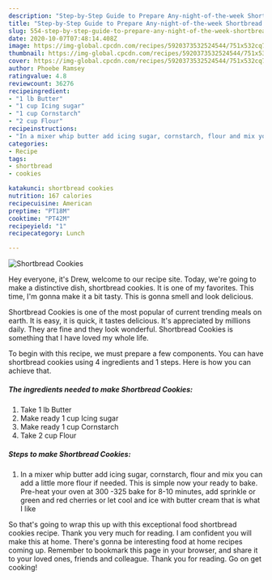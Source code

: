 ```yaml
---
description: "Step-by-Step Guide to Prepare Any-night-of-the-week Shortbread Cookies"
title: "Step-by-Step Guide to Prepare Any-night-of-the-week Shortbread Cookies"
slug: 554-step-by-step-guide-to-prepare-any-night-of-the-week-shortbread-cookies
date: 2020-10-07T07:48:14.408Z
image: https://img-global.cpcdn.com/recipes/5920373532524544/751x532cq70/shortbread-cookies-recipe-main-photo.jpg
thumbnail: https://img-global.cpcdn.com/recipes/5920373532524544/751x532cq70/shortbread-cookies-recipe-main-photo.jpg
cover: https://img-global.cpcdn.com/recipes/5920373532524544/751x532cq70/shortbread-cookies-recipe-main-photo.jpg
author: Phoebe Ramsey
ratingvalue: 4.8
reviewcount: 36276
recipeingredient:
- "1 lb Butter"
- "1 cup Icing sugar"
- "1 cup Cornstarch"
- "2 cup Flour"
recipeinstructions:
- "In a mixer whip butter add icing sugar, cornstarch, flour and mix you can add a little more flour if needed. This is simple now your ready to bake.  Pre-heat your oven at 300 -325 bake for 8-10 minutes, add sprinkle or green and red cherries or let cool and ice with butter cream that is what I like"
categories:
- Recipe
tags:
- shortbread
- cookies

katakunci: shortbread cookies 
nutrition: 167 calories
recipecuisine: American
preptime: "PT18M"
cooktime: "PT42M"
recipeyield: "1"
recipecategory: Lunch

---
```



![Shortbread Cookies](https://img-global.cpcdn.com/recipes/5920373532524544/751x532cq70/shortbread-cookies-recipe-main-photo.jpg)

Hey everyone, it's Drew, welcome to our recipe site. Today, we're going to make a distinctive dish, shortbread cookies. It is one of my favorites. This time, I'm gonna make it a bit tasty. This is gonna smell and look delicious.

Shortbread Cookies is one of the most popular of current trending meals on earth. It is easy, it is quick, it tastes delicious. It's appreciated by millions daily. They are fine and they look wonderful. Shortbread Cookies is something that I have loved my whole life.




To begin with this recipe, we must prepare a few components. You can have shortbread cookies using 4 ingredients and 1 steps. Here is how you can achieve that.

<!--inarticleads1-->

##### The ingredients needed to make Shortbread Cookies:

1. Take 1 lb Butter
1. Make ready 1 cup Icing sugar
1. Make ready 1 cup Cornstarch
1. Take 2 cup Flour




<!--inarticleads2-->

##### Steps to make Shortbread Cookies:

1. In a mixer whip butter add icing sugar, cornstarch, flour and mix you can add a little more flour if needed. This is simple now your ready to bake.  Pre-heat your oven at 300 -325 bake for 8-10 minutes, add sprinkle or green and red cherries or let cool and ice with butter cream that is what I like




So that's going to wrap this up with this exceptional food shortbread cookies recipe. Thank you very much for reading. I am confident you will make this at home. There's gonna be interesting food at home recipes coming up. Remember to bookmark this page in your browser, and share it to your loved ones, friends and colleague. Thank you for reading. Go on get cooking!
